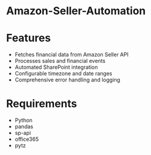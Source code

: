 # Amazon-Seller-Automation

# Features
- Fetches financial data from Amazon Seller API
- Processes sales and financial events
- Automated SharePoint integration
- Configurable timezone and date ranges
- Comprehensive error handling and logging

# Requirements

- Python
- pandas
- sp-api
- office365
- pytz

